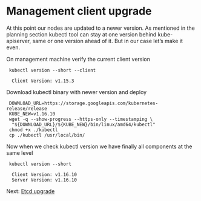 # Management client upgrade

At this point our nodes are updated to a newer version. As mentioned in the planning section kubectl tool can stay at one version behind kube-apiserver, same or one version ahead of it. But in our case let’s make it even.

On management machine verify the current client version
```
 kubectl version --short --client

  Client Version: v1.15.3
```

Download kubectl binary with newer version and deploy
```
 DOWNLOAD_URL=https://storage.googleapis.com/kubernetes-release/release
 KUBE_NEW=v1.16.10
 wget -q --show-progress --https-only --timestamping \
  "${DOWNLOAD_URL}/${KUBE_NEW}/bin/linux/amd64/kubectl"
 chmod +x ./kubectl
 cp ./kubectl /usr/local/bin/
```

Now when we check kubectl version we have finally all components at the same level
```
 kubectl version --short

  Client Version: v1.16.10
  Server Version: v1.16.10
```

Next: [Etcd upgrade](06-etcd-upgrade.md)